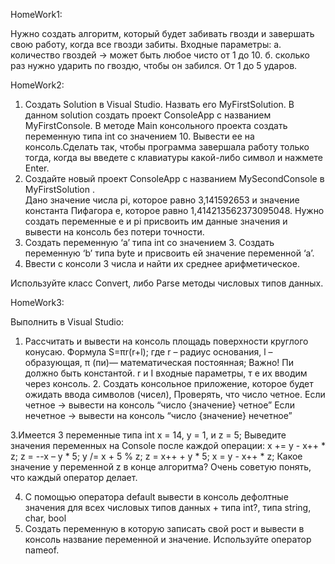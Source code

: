 HomeWork1:

Нужно создать алгоритм, который будет забивать гвозди и завершать свою работу, когда все гвозди забиты.
	Входные параметры:
		а. количество гвоздей -> может быть любое чисто от 1 до 10.
		б. сколько раз нужно ударить по гвоздю, чтобы он забился. От 1 до 5 ударов.

  HomeWork2:  
1. Создать Solution в Visual Studio. Назвать его MyFirstSolution. В данном solution создать проект ConsoleApp с названием MyFirstConsole. В методе Main консольного проекта создать переменную типа int со значением 10. Вывести ее на консоль.Сделать так, чтобы программа завершала работу только тогда, когда вы введете с клавиатуры какой-либо символ и нажмете Enter.
2. Создайте новый проект ConsoleApp с названием MySecondConsole в MyFirstSolution .  
Дано значение числа pi, которое равно 3,141592653 и значение константа Пифагора е, которое  равно 1,414213562373095048. Нужно создать переменные e и pi присвоить им данные значения и вывести на консоль без потери точности.
3. Создать переменную ‘a’ типа int со значением 3. Создать переменную ‘b’ типа byte и присвоить ей значение переменной ‘a’.
4. Ввести с консоли 3 числа и найти их среднее арифметическое.

Используйте класс Convert, либо Parse методы числовых типов данных.

HomeWork3:

Выполнить в Visual Studio:
1.  Рассчитать и вывести на консоль площадь поверхности круглого конусаю.
Формула S=πr(r+l);
где r – радиус основания, l – образующая, π (пи)— математическая постоянная;
Важно! Πи должно быть константой. r и I входные параметры, т е их вводим через консоль.
      2. Создать консольное приложение, которое будет ожидать ввода символов (чисел),
Проверять, что число четное.
  Если четное -> вывести на консоль “число {значение} четное”
  Если нечетное -> вывести на консоль “число {значение} нечетное”

3.Имеется 3 переменные типа int x = 14, y = 1, и z = 5; 
Выведите значения переменных на Console после каждой операции:
x += y - x++ * z; 
z = --x – y * 5; 
y /= x + 5 % z; 
z = x++ + y * 5; 
x = y - x++ * z; 
Какое значение у переменной z в конце алгоритма? Очень советую понять, что каждый оператор делает.

4.  С помощью оператора default вывести в консоль дефолтные значения для всех числовых типов данных + типа  int?, типа string, char, bool
5.  Создать переменную в которую записать свой рост и вывести в консоль название переменной и значение. Используйте оператор nameof.
